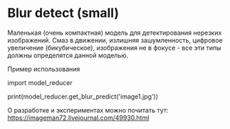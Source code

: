 # Blur detect (small)
Маленькая (очень компактная) модель для детектирования нерезких изображений. Смаз в движении, излишняя зашумленность, цифровое увеличение (бикубическое), изображения не в фокусе - все эти типы должны определятся данной моделью.

Пример использования

import model_reducer

print(model_reducer.get_blur_predict('image1.jpg')) 

О разработке и экспериментах можно почитать тут: https://imageman72.livejournal.com/49930.html
